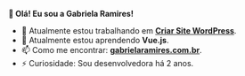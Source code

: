 **👋 Olá! Eu sou a Gabriela Ramires!**

- 🔭 Atualmente estou trabalhando em [**Criar Site WordPress**](https://criarsitewordpress.com/).
- 🌱 Atualmente estou aprendendo **Vue.js**.
- 📫 Como me encontrar: [**gabrielaramires.com.br**](https://gabrielaramires.com.br/).
- ⚡ Curiosidade: Sou desenvolvedora há 2 anos.
